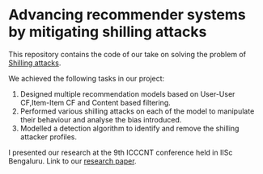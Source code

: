# Advancing recommender systems by mitigating shilling attacks

This repository contains the code of our take on solving the problem of [Shilling attacks](https://scholar.google.co.in/scholar?hl=en&as_sdt=0%2C5&as_vis=1&q=shilling+attacks&btnG=). 

We achieved the following tasks in our project:

1. Designed multiple recommendation models based on User-User CF,Item-Item CF and Content based filtering.
2. Performed various shilling attacks on each of the model to manipulate their behaviour and analyse the bias introduced.
3. Modelled a detection algorithm to identify and remove the shilling attacker profiles.

I presented our research at the 9th ICCCNT conference held in IISc Bengaluru. Link to our [research paper](https://ieeexplore.ieee.org/document/8494141).
